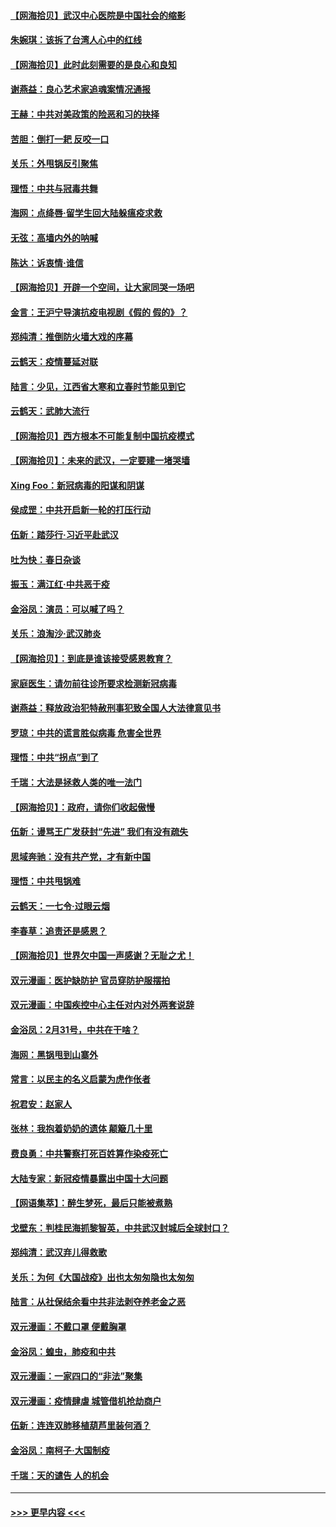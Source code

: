 #### [【网海拾贝】武汉中心医院是中国社会的缩影](../pages/nsc993/n11946574.md?t=03180802) 
#### [朱婉琪：该拆了台湾人心中的红线](../pages/nsc993/n11946959.md?t=03180802) 
#### [【网海拾贝】此时此刻需要的是良心和良知](../pages/nsc993/n11945471.md?t=03180802) 
#### [谢燕益：良心艺术家追魂案情况通报](../pages/nsc993/n11945327.md?t=03180802) 
#### [王赫：中共对美政策的险恶和习的抉择](../pages/nsc993/n11944942.md?t=03180802) 
#### [苦胆：倒打一耙 反咬一口](../pages/nsc993/n11944542.md?t=03180802) 
#### [关乐：外甩锅反引聚焦](../pages/nsc993/n11944211.md?t=03180802) 
#### [理悟：中共与冠毒共舞](../pages/nsc993/n11944197.md?t=03180802) 
#### [海网：点绛唇‧留学生回大陆躲瘟疫求救](../pages/nsc993/n11944043.md?t=03180802) 
#### [无弦：高墙内外的呐喊](../pages/nsc993/n11943684.md?t=03180802) 
#### [陈达：诉衷情·谁信](../pages/nsc993/n11942899.md?t=03180802) 
#### [【网海拾贝】开辟一个空间，让大家同哭一场吧](../pages/nsc993/n11942165.md?t=03180802) 
#### [金言：王沪宁导演抗疫电视剧《假的 假的》？](../pages/nsc993/n11941510.md?t=03180802) 
#### [郑纯清：推倒防火墙大戏的序幕](../pages/nsc993/n11940838.md?t=03180802) 
#### [云鹤天：疫情蔓延对联](../pages/nsc993/n11940579.md?t=03180802) 
#### [陆言：少见，江西省大寒和立春时节能见到它](../pages/nsc993/n11939983.md?t=03180802) 
#### [云鹤天：武肺大流行](../pages/nsc993/n11939902.md?t=03180802) 
#### [【网海拾贝】西方根本不可能复制中国抗疫模式](../pages/nsc993/n11939725.md?t=03180802) 
#### [【网海拾贝】：未来的武汉，一定要建一堵哭墙](../pages/nsc993/n11938684.md?t=03180802) 
#### [Xing Foo：新冠病毒的阳谋和阴谋](../pages/nsc993/n11936086.md?t=03180802) 
#### [侯成罡：中共开启新一轮的打压行动](../pages/nsc993/n11935730.md?t=03180802) 
#### [伍新：踏莎行‧习近平赴武汉](../pages/nsc993/n11935157.md?t=03180802) 
#### [吐为快：春日杂谈](../pages/nsc993/n11934776.md?t=03180802) 
#### [振玉：满江红‧中共恶于疫](../pages/nsc993/n11934647.md?t=03180802) 
#### [金浴凤：演员：可以喊了吗？](../pages/nsc993/n11934602.md?t=03180802) 
#### [关乐：浪淘沙·武汉肺炎](../pages/nsc993/n11931792.md?t=03180802) 
#### [【网海拾贝】：到底是谁该接受感恩教育？](../pages/nsc993/n11931552.md?t=03180802) 
#### [家庭医生：请勿前往诊所要求检测新冠病毒](../pages/nsc993/n11929190.md?t=03180802) 
#### [谢燕益：释放政治犯特赦刑事犯致全国人大法律意见书](../pages/nsc993/n11928978.md?t=03180802) 
#### [罗琼：中共的谎言胜似病毒 危害全世界](../pages/nsc993/n11922636.md?t=03180802) 
#### [理悟：中共“拐点”到了](../pages/nsc993/n11928496.md?t=03180802) 
#### [千瑞：大法是拯救人类的唯一法门](../pages/nsc993/n11927637.md?t=03180802) 
#### [【网海拾贝】：政府，请你们收起傲慢](../pages/nsc993/n11926932.md?t=03180802) 
#### [伍新：谩骂王广发获封“先进” 我们有没有疏失](../pages/nsc993/n11926101.md?t=03180802) 
#### [思域奔驰：没有共产党，才有新中国](../pages/nsc993/n11926058.md?t=03180802) 
#### [理悟：中共甩锅难](../pages/nsc993/n11925355.md?t=03180802) 
#### [云鹤天：一七令·过眼云烟](../pages/nsc993/n11925284.md?t=03180802) 
#### [李春草：追责还是感恩？](../pages/nsc993/n11925274.md?t=03180802) 
#### [【网海拾贝】世界欠中国一声感谢？无耻之尤！](../pages/nsc993/n11925239.md?t=03180802) 
#### [双元漫画：医护缺防护 官员穿防护服摆拍](../pages/nsc993/n11923899.md?t=03180802) 
#### [双元漫画：中国疾控中心主任对内对外两套说辞](../pages/nsc993/n11921994.md?t=03180802) 
#### [金浴凤：2月31号，中共在干啥？](../pages/nsc993/n11922706.md?t=03180802) 
#### [海网：黑锅甩到山寨外](../pages/nsc993/n11922688.md?t=03180802) 
#### [常言：以民主的名义启蒙为虎作伥者](../pages/nsc993/n11922217.md?t=03180802) 
#### [祝君安：赵家人](../pages/nsc993/n11922209.md?t=03180802) 
#### [张林：我抱着奶奶的遗体 颠簸几十里](../pages/nsc993/n11920945.md?t=03180802) 
#### [费良勇：中共警察打死百姓算作染疫死亡](../pages/nsc993/n11919264.md?t=03180802) 
#### [大陆专家：新冠疫情暴露出中国十大问题](../pages/nsc993/n11919187.md?t=03180802) 
#### [【网语集萃】：醉生梦死，最后只能被煮熟](../pages/nsc993/n11918994.md?t=03180802) 
#### [戈壁东：判桂民海抓黎智英，中共武汉封城后全球封口？](../pages/nsc993/n11917982.md?t=03180802) 
#### [郑纯清：武汉弃儿得救歌](../pages/nsc993/n11917881.md?t=03180802) 
#### [关乐：为何《大国战疫》出也太匆匆隐也太匆匆](../pages/nsc993/n11917792.md?t=03180802) 
#### [陆言：从社保结余看中共非法剥夺养老金之恶](../pages/nsc993/n11917084.md?t=03180802) 
#### [双元漫画：不戴口罩 便戴胸罩](../pages/nsc993/n11916447.md?t=03180802) 
#### [金浴凤：蝗虫，肺疫和中共](../pages/nsc993/n11916904.md?t=03180802) 
#### [双元漫画：一家四口的“非法”聚集](../pages/nsc993/n11916378.md?t=03180802) 
#### [双元漫画：疫情肆虐 城管借机抢劫商户](../pages/nsc993/n11916310.md?t=03180802) 
#### [伍新：连连双肺移植葫芦里装何酒？](../pages/nsc993/n11913667.md?t=03180802) 
#### [金浴凤：南柯子·大国制疫](../pages/nsc993/n11913657.md?t=03180802) 
#### [千瑞：天的谴告  人的机会](../pages/nsc993/n11913309.md?t=03180802) 

----
#### [ >>> 更早内容 <<< ](../indexes/nsc993-earlier.md)
